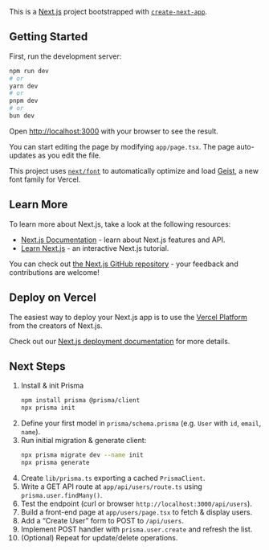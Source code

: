 This is a [Next.js](https://nextjs.org) project bootstrapped with [`create-next-app`](https://nextjs.org/docs/app/api-reference/cli/create-next-app).

## Getting Started

First, run the development server:

```bash
npm run dev
# or
yarn dev
# or
pnpm dev
# or
bun dev
```

Open [http://localhost:3000](http://localhost:3000) with your browser to see the result.

You can start editing the page by modifying `app/page.tsx`. The page auto-updates as you edit the file.

This project uses [`next/font`](https://nextjs.org/docs/app/building-your-application/optimizing/fonts) to automatically optimize and load [Geist](https://vercel.com/font), a new font family for Vercel.

## Learn More

To learn more about Next.js, take a look at the following resources:

- [Next.js Documentation](https://nextjs.org/docs) - learn about Next.js features and API.
- [Learn Next.js](https://nextjs.org/learn) - an interactive Next.js tutorial.

You can check out [the Next.js GitHub repository](https://github.com/vercel/next.js) - your feedback and contributions are welcome!

## Deploy on Vercel

The easiest way to deploy your Next.js app is to use the [Vercel Platform](https://vercel.com/new?utm_medium=default-template&filter=next.js&utm_source=create-next-app&utm_campaign=create-next-app-readme) from the creators of Next.js.

Check out our [Next.js deployment documentation](https://nextjs.org/docs/app/building-your-application/deploying) for more details.

## Next Steps

1. Install & init Prisma
   ```bash
   npm install prisma @prisma/client
   npx prisma init
   ```
2. Define your first model in `prisma/schema.prisma` (e.g. `User` with `id`, `email`, `name`).
3. Run initial migration & generate client:
   ```bash
   npx prisma migrate dev --name init
   npx prisma generate
   ```
4. Create `lib/prisma.ts` exporting a cached `PrismaClient`.
5. Write a GET API route at `app/api/users/route.ts` using `prisma.user.findMany()`.
6. Test the endpoint (curl or browser `http://localhost:3000/api/users`).
7. Build a front-end page at `app/users/page.tsx` to fetch & display users.
8. Add a “Create User” form to POST to `/api/users`.
9. Implement POST handler with `prisma.user.create` and refresh the list.
10. (Optional) Repeat for update/delete operations.
